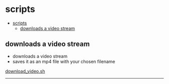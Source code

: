 # scripts

- [scripts](#scripts)
  - [downloads a video stream](#downloads-a-video-stream)

## downloads a video stream
- downloads a video stream
- saves it as an mp4 file with your chosen filename

[download_video.sh](./dl.sh)

<!--
- includes safety checks to prevent errors
-->
<hr/>

<!--
<details>
<summary></summary>

### 
#### 

</details>
<hr/>
-->

